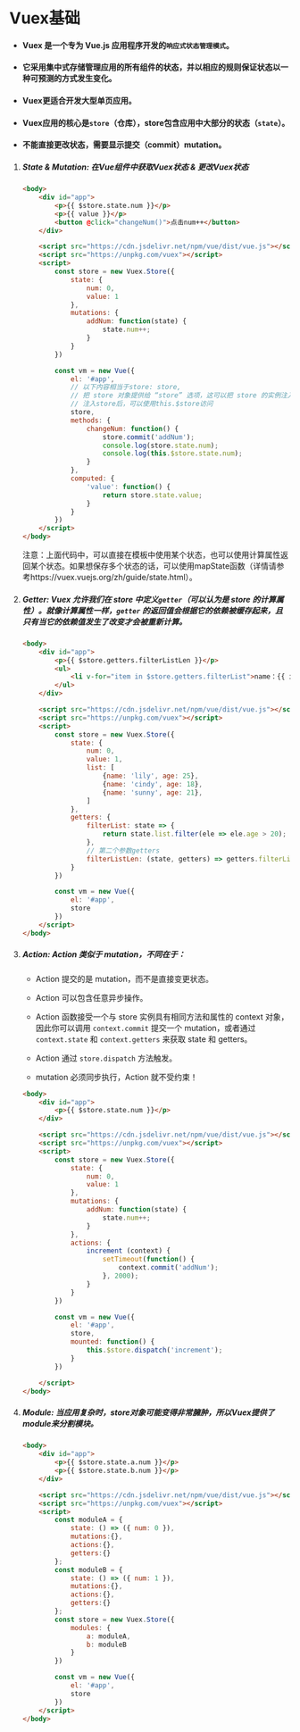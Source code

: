 # Vuex基础



- #### Vuex 是一个专为 Vue.js 应用程序开发的`响应式状态管理模式`。

- #### 它采用集中式存储管理应用的所有组件的状态，并以相应的规则保证状态以一种可预测的方式发生变化。

- #### Vuex更适合开发大型单页应用。

- #### Vuex应用的核心是`store`（仓库），store包含应用中大部分的状态（`state`）。

- #### 不能直接更改状态，需要显示提交（commit）mutation。



1. #####  State & Mutation:  在Vue组件中获取Vuex状态 & 更改Vuex状态

   ```html
   <body>
       <div id="app">
           <p>{{ $store.state.num }}</p>
           <p>{{ value }}</p>
           <button @click="changeNum()">点击num++</button>
       </div>
   
       <script src="https://cdn.jsdelivr.net/npm/vue/dist/vue.js"></script>
       <script src="https://unpkg.com/vuex"></script>
       <script>
           const store = new Vuex.Store({
               state: {
                   num: 0,
                   value: 1
               },
               mutations: {
                   addNum: function(state) {
                       state.num++;
                   }
               }
           })
   
           const vm = new Vue({
               el: '#app',
               // 以下内容相当于store: store, 
               // 把 store 对象提供给 “store” 选项，这可以把 store 的实例注入所有的子组件
               // 注入store后，可以使用this.$store访问
               store,
               methods: {
                   changeNum: function() {
                       store.commit('addNum');
                       console.log(store.state.num);
                       console.log(this.$store.state.num);
                   }
               },
               computed: {
                   'value': function() {
                       return store.state.value;
                   }
               }
           })
       </script>
   </body>
   ```

   注意：上面代码中，可以直接在模板中使用某个状态，也可以使用计算属性返回某个状态。如果想保存多个状态的话，可以使用mapState函数（详情请参考https://vuex.vuejs.org/zh/guide/state.html）。

   

2. ##### Getter: Vuex 允许我们在 store 中定义`getter`（可以认为是 store 的计算属性）。就像计算属性一样，`getter` 的返回值会根据它的依赖被缓存起来，且只有当它的依赖值发生了改变才会被重新计算。

   ```html
   <body>
       <div id="app">
           <p>{{ $store.getters.filterListLen }}</p>
           <ul>
               <li v-for="item in $store.getters.filterList">name：{{ item.name }}</li>
           </ul>
       </div>
   
       <script src="https://cdn.jsdelivr.net/npm/vue/dist/vue.js"></script>
       <script src="https://unpkg.com/vuex"></script>
       <script>
           const store = new Vuex.Store({
               state: {
                   num: 0,
                   value: 1,
                   list: [
                       {name: 'lily', age: 25},
                       {name: 'cindy', age: 18},
                       {name: 'sunny', age: 21},
                   ]
               },
               getters: {
                   filterList: state => {
                       return state.list.filter(ele => ele.age > 20);
                   },
                   // 第二个参数getters
                   filterListLen: (state, getters) => getters.filterList.length
               }
           })
   
           const vm = new Vue({
               el: '#app',
               store
           })
       </script>
   </body>
   ```

   

3. ##### Action: Action 类似于 mutation，不同在于：

   - Action 提交的是 mutation，而不是直接变更状态。

   - Action 可以包含任意异步操作。

   - Action 函数接受一个与 store 实例具有相同方法和属性的 context 对象，因此你可以调用 `context.commit` 提交一个 mutation，或者通过 `context.state` 和 `context.getters` 来获取 state 和 getters。

   - Action 通过 `store.dispatch` 方法触发。

   - mutation 必须同步执行，Action 就不受约束！

     

   ```html
   <body>
       <div id="app">
           <p>{{ $store.state.num }}</p>
       </div>
   
       <script src="https://cdn.jsdelivr.net/npm/vue/dist/vue.js"></script>
       <script src="https://unpkg.com/vuex"></script>
       <script>
           const store = new Vuex.Store({
               state: {
                   num: 0,
                   value: 1
               },
               mutations: {
                   addNum: function(state) {
                       state.num++;
                   }
               },
               actions: {
                   increment (context) {
                       setTimeout(function() {
                           context.commit('addNum');
                       }, 2000);
                   }
               }
           })
   
           const vm = new Vue({
               el: '#app',
               store,
               mounted: function() {
                   this.$store.dispatch('increment');
               }
           })
   
       </script>
   </body>
   ```

   

4. ##### Module: 当应用复杂时，store对象可能变得非常臃肿，所以Vuex提供了module来分割模块。

   ```html
   <body>
       <div id="app">
           <p>{{ $store.state.a.num }}</p>
           <p>{{ $store.state.b.num }}</p>
       </div>
   
       <script src="https://cdn.jsdelivr.net/npm/vue/dist/vue.js"></script>
       <script src="https://unpkg.com/vuex"></script>
       <script>
           const moduleA = {
               state: () => ({ num: 0 }),
               mutations:{},
               actions:{},
               getters:{}
           };
           const moduleB = {
               state: () => ({ num: 1 }),
               mutations:{},
               actions:{},
               getters:{}
           };
           const store = new Vuex.Store({
               modules: {
                   a: moduleA,
                   b: moduleB
               }
           })
   
           const vm = new Vue({
               el: '#app',
               store
           })
       </script>
   </body>
   ```

   


